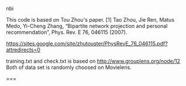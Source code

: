 nbi

This code is based on Tou Zhou's paper. 
 [1] Tao Zhou, Jie Ren, Matus Medo, Yi-Cheng Zhang, “Bipartite network projection and personal recommendation”, Phys. Rev. E 76, 046115 (2007). 

https://sites.google.com/site/zhutouster/PhysRevE_76_046115.pdf?attredirects=0

training.txt and check.txt is based on http://www.grouplens.org/node/12
Both of data set is randomly choosed on Movielens.

===
